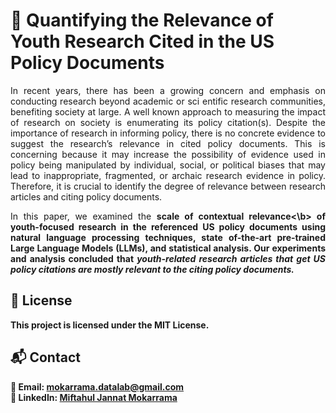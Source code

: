 # 🚀 Quantifying the Relevance of Youth Research Cited in the US Policy Documents
 
<p align="justify">
In recent years, there has been a growing concern
 and emphasis on conducting research beyond academic or sci
entific research communities, benefiting society at large. A well
known approach to measuring the impact of research on society
 is enumerating its policy citation(s). Despite the importance of
 research in informing policy, there is no concrete evidence to
 suggest the research’s relevance in cited policy documents. This
 is concerning because it may increase the possibility of evidence
 used in policy being manipulated by individual, social, or political
 biases that may lead to inappropriate, fragmented, or archaic
 research evidence in policy. Therefore, it is crucial to identify the
 degree of relevance between research articles and citing policy
 documents. </p>

<p align="justify">
 In this paper, we examined the <b>scale of contextual
 relevance<\b> of youth-focused research in the referenced US policy
 documents using natural language processing techniques, state
of-the-art <b>pre-trained Large Language Models (LLMs)</b>, and
 <b>statistical analysis</b>. Our experiments and analysis concluded that <i>youth-related research articles that get US policy citations are
 mostly relevant to the citing policy documents.</i></p>
 

## 📄 License

This project is licensed under the MIT License.

## 📬 Contact

📧 Email: [mokarrama.datalab@gmail.com](mailto:mokarrama.datalab@gmail.com)\
🔗 LinkedIn: [Miftahul Jannat Mokarrama](https://www.linkedin.com/in/miftahul-jannat-mokarrama)

